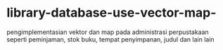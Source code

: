 # library-database-use-vector-map-
pengimplementasian vektor dan map pada administrasi perpustakaan seperti peminjaman, stok buku, tempat penyimpanan, judul dan lain lain
